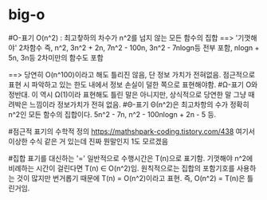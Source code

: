 big-o
=============
#O-표기
   O(n^2) : 최고챃하의 차수가 n^2를 넘지 않는 모든 함수의 집합 ==> '기껏해야' 2차함수 즉,
   n^2, 3n^2 + 2n, 7n^2 - 100n, 3n^2 - 7nlogn등 전부 포함,
   nlogn  + 5n, 3n등 2차미만의 함수도 포함

==> 당연히 O(n^100)이라고 해도 틀리진 않음, 단 정보 가치가 전혀없음.
점근적으로 표현 시 파악하고 있는 한도 내에서 정보 손실이 덜한 쪽으로 표현해야함.
#Ω-표기
   O와 정반대. 이 역시 Ω(1)이라 표현해도 틀린 말은 아니지만, 상식적으로 당연한 말 그냥 때려박은 느낌이라
   정보가치가 전혀 없음.
#Θ-표기
   Θ(n^2)은 최고차항의 수가 정확히 n^2인 모든 함수의 집합이다. 
   5n^2 - 7n, n^2 - 100nlogn + 2n - 5 등.

#점근적 표기의 수학적 정의
   https://mathshpark-coding.tistory.com/438
   여기서 이상한 수식 같은 거 있는데 진짜 뭔말인지 1도 모르겠음

#집합 표기를 대신하는 '='
   일반적으로 수행시간은 T(n)으로 표기함. 기껏해야 n^2에 비례하는 시간이 걸린다면 T(n) ∈ O(n^2)임.
   원칙적으로는 집합의 포함기호를 사용하는 것이 많지만 번거롭기 때문에 T(n) = O(n^2)이라고 표현.
   즉, O(n^2) = T(n)은 틀린거임.